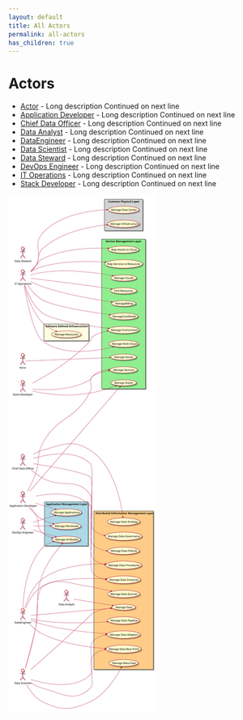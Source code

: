 ```yaml
---
layout: default
title: All Actors
permalink: all-actors
has_children: true
---
```

# Actors

* [Actor](actor-actor) - Long description Continued on next line
* [Application Developer](actor-applicationdeveloper) - Long description Continued on next line
* [Chief Data Officer](actor-cdo) - Long description Continued on next line
* [Data Analyst](actor-analyst) - Long description Continued on next line
* [DataEngineer](actor-dataengineer) - Long description Continued on next line
* [Data Scientist](actor-datascientist) - Long description Continued on next line
* [Data Steward](actor-datasteward) - Long description Continued on next line
* [DevOps Engineer](actor-devops) - Long description Continued on next line
* [IT Operations](actor-itops) - Long description Continued on next line
* [Stack Developer](actor-stackdev) - Long description Continued on next line


![All Actors](./actors.svg)
